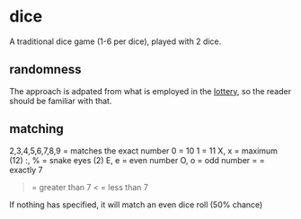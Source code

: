 # dice

A traditional dice game (1-6 per dice), played with 2 dice.

## randomness

The approach is adpated from what is employed in the [lottery](../lottery/README.md), so the reader should be familiar with that.

## matching

2,3,4,5,6,7,8,9 = matches the exact number
0 = 10
1 = 11
X, x = maximum (12)
:, % = snake eyes (2)
E, e = even number
O, o = odd number
= = exactly 7
> = greater than 7
< = less than 7

If nothing has specified, it will match an even dice roll (50% chance) 
